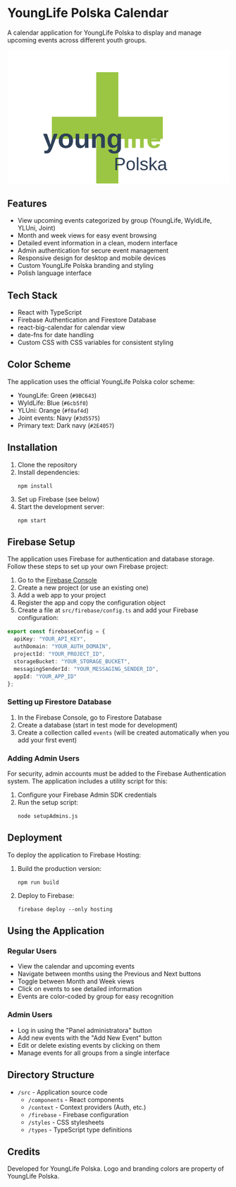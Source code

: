 # YoungLife Polska Calendar

A calendar application for YoungLife Polska to display and manage upcoming events across different youth groups.

![YoungLife Polska](public/younglife-polska-logo.svg)

## Features

- View upcoming events categorized by group (YoungLife, WyldLife, YLUni, Joint)
- Month and week views for easy event browsing
- Detailed event information in a clean, modern interface
- Admin authentication for secure event management
- Responsive design for desktop and mobile devices
- Custom YoungLife Polska branding and styling
- Polish language interface

## Tech Stack

- React with TypeScript
- Firebase Authentication and Firestore Database
- react-big-calendar for calendar view
- date-fns for date handling
- Custom CSS with CSS variables for consistent styling

## Color Scheme

The application uses the official YoungLife Polska color scheme:

- YoungLife: Green (`#9BC643`)
- WyldLife: Blue (`#6cb5f0`)
- YLUni: Orange (`#f0af4d`)
- Joint events: Navy (`#3d5575`)
- Primary text: Dark navy (`#2E4057`)

## Installation

1. Clone the repository
2. Install dependencies:
   ```
   npm install
   ```
3. Set up Firebase (see below)
4. Start the development server:
   ```
   npm start
   ```

## Firebase Setup

The application uses Firebase for authentication and database storage. Follow these steps to set up your own Firebase project:

1. Go to the [Firebase Console](https://console.firebase.google.com/)
2. Create a new project (or use an existing one)
3. Add a web app to your project
4. Register the app and copy the configuration object
5. Create a file at `src/firebase/config.ts` and add your Firebase configuration:

```typescript
export const firebaseConfig = {
  apiKey: "YOUR_API_KEY",
  authDomain: "YOUR_AUTH_DOMAIN",
  projectId: "YOUR_PROJECT_ID",
  storageBucket: "YOUR_STORAGE_BUCKET",
  messagingSenderId: "YOUR_MESSAGING_SENDER_ID",
  appId: "YOUR_APP_ID"
};
```

### Setting up Firestore Database

1. In the Firebase Console, go to Firestore Database
2. Create a database (start in test mode for development)
3. Create a collection called `events` (will be created automatically when you add your first event)

### Adding Admin Users

For security, admin accounts must be added to the Firebase Authentication system. The application includes a utility script for this:

1. Configure your Firebase Admin SDK credentials
2. Run the setup script:
   ```
   node setupAdmins.js
   ```

## Deployment

To deploy the application to Firebase Hosting:

1. Build the production version:
   ```
   npm run build
   ```
2. Deploy to Firebase:
   ```
   firebase deploy --only hosting
   ```

## Using the Application

### Regular Users
- View the calendar and upcoming events
- Navigate between months using the Previous and Next buttons
- Toggle between Month and Week views
- Click on events to see detailed information
- Events are color-coded by group for easy recognition

### Admin Users
- Log in using the "Panel administratora" button
- Add new events with the "Add New Event" button
- Edit or delete existing events by clicking on them
- Manage events for all groups from a single interface

## Directory Structure

- `/src` - Application source code
  - `/components` - React components
  - `/context` - Context providers (Auth, etc.)
  - `/firebase` - Firebase configuration
  - `/styles` - CSS stylesheets
  - `/types` - TypeScript type definitions

## Credits

Developed for YoungLife Polska. Logo and branding colors are property of YoungLife Polska.
